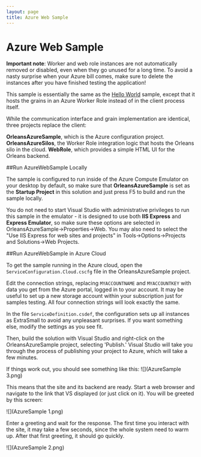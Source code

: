```yaml
---
layout: page
title: Azure Web Sample
---
```


# Azure Web Sample

**Important note**: Worker and web role instances are not automatically removed or disabled, even when they go unused for a long time. To avoid a nasty surprise when your Azure bill comes, make sure to delete the instances after you have finished testing the application!

This sample is essentially the same as the [Hello World](Hello-World.md) sample, except that it hosts the grains in an Azure Worker Role instead of in the client process itself.

While the communication interface and grain implementation are identical, three projects replace the client:

**OrleansAzureSample**, which is the Azure configuration project.
**OrleansAzureSilos**, the Worker Role integration logic that hosts the Orleans silo in the cloud.
**WebRole**, which provides a simple HTML UI for the Orleans backend.

##Run AzureWebSample Locally

The sample is configured to run inside of the Azure Compute Emulator on your desktop by default, so make sure that **OrleansAzureSample** is set as the **Startup Project** in this solution and just press F5 to build and run the sample locally.

You do not need to start Visual Studio with administrative privileges to run this sample in the emulator - it is designed to use both **IIS Express** and **Express Emulator**, so make sure these options are selected in OrleansAzureSample->Properties->Web.
You may also need to select the "Use IIS Express for web sites and projects" in Tools->Options->Projects and Solutions->Web Projects.

##Run AzureWebSample in Azure Cloud

To get the sample running in the Azure cloud, open the `ServiceConfiguration.Cloud.cscfg` file in the OrleansAzureSample project.

Edit the connection strings, replacing `MYACCOUNTNAME` and `MYACCOUNTKEY` with data you get from the Azure portal, logged in to your account. It may be useful to set up a new storage account within your subscription just for samples testing. All four connection strings will look exactly the same.

In the file `ServiceDefinition.csdef`, the configuration sets up all instances as ExtraSmall to avoid any unpleasant surprises. If you want something else, modify the settings as you see fit.

Then, build the solution with Visual Studio and right-click on the OrleansAzureSample project, selecting 'Publish.' Visual Studio will take you through the process of publishing your project to Azure, which will take a few minutes.

If things work out, you should see something like this:
![](AzureSample 3.png)

This means that the site and its backend are ready. Start a web browser and navigate to the link that VS displayed (or just click on it). You will be greeted by this screen:

![](AzureSample 1.png)


 Enter a greeting and wait for the response. The first time you interact with the site, it may take a few seconds, since the whole system need to warm up. After that first greeting, it should go quickly.

![](AzureSample 2.png)
